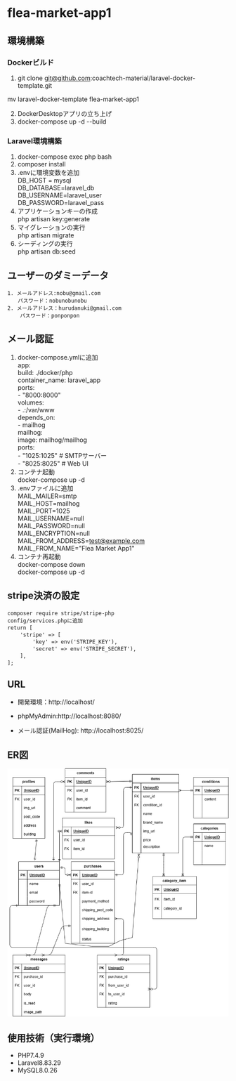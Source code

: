# flea-market-app1  

## 環境構築  
### Dockerビルド  
1. git clone git@github.com:coachtech-material/laravel-docker-template.git  

 mv laravel-docker-template flea-market-app1  
   

2. DockerDesktopアプリの立ち上げ  
3. docker-compose up -d --build  
### Laravel環境構築  
1. docker-compose exec php bash  
2. composer install  
3. .envに環境変数を追加  
    DB_HOST = mysql  
    DB_DATABASE=laravel_db  
    DB_USERNAME=laravel_user  
    DB_PASSWORD=laravel_pass  
4. アプリケーションキーの作成  
    php artisan key:generate  
5. マイグレーションの実行  
    php artisan migrate  
6. シーディングの実行  
    php artisan db:seed  
## ユーザーのダミーデータ  
    1. メールアドレス:nobu@gmail.com  
    　　パスワード：nobunobunobu  
    2. メールアドレス：hurudanuki@gmail.com  
        パスワード：ponponpon  

##  メール認証  
1. docker-compose.ymlに追加  
    app:  
    build: ./docker/php  
    container_name: laravel_app  
    ports:  
        - "8000:8000"  
    volumes:  
        - .:/var/www  
    depends_on:  
        - mailhog  
    mailhog:  
    image: mailhog/mailhog  
    ports:  
        - "1025:1025"   # SMTPサーバー  
        - "8025:8025"   # Web UI  
2. コンテナ起動  
    docker-compose up -d  
3. .envファイルに追加  
    MAIL_MAILER=smtp  
    MAIL_HOST=mailhog  
    MAIL_PORT=1025  
    MAIL_USERNAME=null  
    MAIL_PASSWORD=null  
    MAIL_ENCRYPTION=null  
    MAIL_FROM_ADDRESS=test@example.com  
    MAIL_FROM_NAME="Flea Market App1"  
4. コンテナ再起動  
    docker-compose down  
    docker-compose up -d  
##  stripe決済の設定  
    composer require stripe/stripe-php  
    config/services.phpに追加  
    return [  
        'stripe' => [  
            'key' => env('STRIPE_KEY'),  
            'secret' => env('STRIPE_SECRET'),  
        ],  
    ];  
    




## URL
- 開発環境：http://localhost/  

- phpMyAdmin:http://localhost:8080/  

- メール認証(MailHog): http://localhost:8025/  

## ER図  
  
![ER図](erd.png)  

## 使用技術（実行環境）  
 - PHP7.4.9  
 - Laravel8.83.29  
 - MySQL8.0.26  